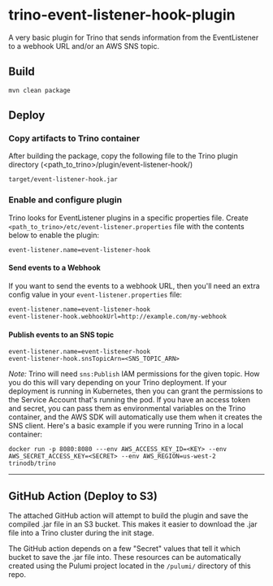# trino-event-listener-hook-plugin
A very basic plugin for Trino that sends information from the EventListener to a webhook URL and/or an AWS SNS topic.

## Build
```
mvn clean package
```

## Deploy

### Copy artifacts to Trino container
After building the package, copy the following file to the Trino plugin directory (<path_to_trino>/plugin/event-listener-hook/)
```
target/event-listener-hook.jar
```

### Enable and configure plugin
Trino looks for EventListener plugins in a specific properties file. Create `<path_to_trino>/etc/event-listener.properties` file with the contents below to enable the plugin:

```
event-listener.name=event-listener-hook
```

#### Send events to a Webhook
If you want to send the events to a webhook URL, then you'll need an extra config value in your `event-listener.properties` file:
```
event-listener.name=event-listener-hook
event-listener-hook.webhookUrl=http://example.com/my-webhook
```

#### Publish events to an SNS topic
```
event-listener.name=event-listener-hook
event-listener-hook.snsTopicArn=<SNS_TOPIC_ARN>
```

*Note:* Trino will need `sns:Publish` IAM permissions for the given topic. How you do this will vary depending on your Trino deployment. 
If your deployment is running in Kubernetes, then you can grant the permissions to the Service Account that's running the pod. 
If you have an access token and secret, you can pass them as environmental variables on the Trino container, and the AWS SDK will 
automatically use them when it creates the SNS client. Here's a basic example if you were running Trino in a local container:
```
docker run -p 8080:8080 ---env AWS_ACCESS_KEY_ID=<KEY> --env AWS_SECRET_ACCESS_KEY=<SECRET> --env AWS_REGION=us-west-2 trinodb/trino
```

---

## GitHub Action (Deploy to S3)

The attached GitHub action will attempt to build the plugin and save the compiled .jar file in an S3 bucket. 
This makes it easier to download the .jar file into a Trino cluster during the init stage.

The GitHub action depends on a few "Secret" values that tell it which bucket to save the .jar file into. These resources
can be automatically created using the Pulumi project located in the `/pulumi/` directory of this repo.
